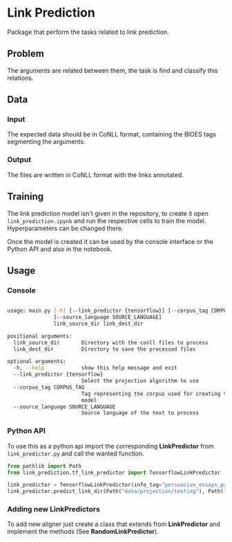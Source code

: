 # Link Prediction

Package that perform the tasks related to link prediction.

## Problem

The arguments are related between them, the task is find and classify this relations.

## Data

### Input

The expected data should be in CoNLL format, containing the BIOES tags segmenting the arguments.

### Output

The files are written in CoNLL format with the links annotated.

## Training

The link prediction model isn't given in the repository, to create it open `link_prediction.ipynb` and run the respective cells to train the model. Hyperparameters can be changed there.

Once the model is created it can be used by the console interface or the Python API and also in the notebook.

## Usage

### Console

```bash

usage: main.py [-h] [--link_predictor {tensorflow}] [--corpus_tag CORPUS_TAG]
               [--source_language SOURCE_LANGUAGE]
               link_source_dir link_dest_dir

positional arguments:
  link_source_dir       Directory with the conll files to process
  link_dest_dir         Directory to save the precessed files

optional arguments:
  -h, --help            show this help message and exit
  --link_predictor {tensorflow}
                        Select the projection algorithm to use
  --corpus_tag CORPUS_TAG
                        Tag representing the corpus used for creating the
                        model
  --source_language SOURCE_LANGUAGE
                        Source language of the text to process

```

### Python API

To use this as a python api import the corresponding **LinkPredictor** from `link_predictor.py` and call the wanted function.

```python
from pathlib import Path
from link_prediction.tf_link_predictor import TensorflowLinkPredictor

link_predictor = TensorflowLinkPredictor(info_tag="persuasive_essays_paragraph", source_language="spanish")
link_predictor.predict_link_dir(Path("data/projection/testing"), Path("data/link_prediction_processed/testing"))
```

### Adding new LinkPredictors

To add new aligner just create a class that extends from **LinkPredictor** and implement the methods (See **RandomLinkPredictor**).

